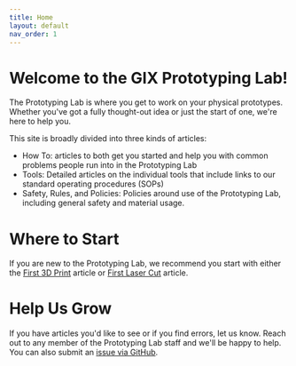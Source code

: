 ```yaml
---
title: Home
layout: default
nav_order: 1
---
```


# Welcome to the GIX Prototyping Lab!
The Prototyping Lab is where you get to work on your physical prototypes. Whether you've got a fully thought-out idea or just the start of one, we're here to help you.

This site is broadly divided into three kinds of articles:
- How To:  articles to both get you started and help you with common problems people run into in the Prototyping Lab
- Tools: Detailed articles on the individual tools that include links to our standard operating procedures (SOPs)
- Safety, Rules, and Policies: Policies around use of the Prototyping Lab, including general safety and material usage.

# Where to Start
If you are new to the Prototyping Lab, we recommend you start with either the [First 3D Print](https://gixlabs.github.io/how_to/first_threed.html) article or [First Laser Cut](https://gixlabs.github.io/how_to/first_lasercut.html) article.

# Help Us Grow
If you have articles you'd like to see or if you find errors, let us know. Reach out to any member of the Prototyping Lab staff and we'll be happy to help. You can also submit an [issue via GitHub](https://github.com/GIXLabs/GIXLabs.github.io/issues).
